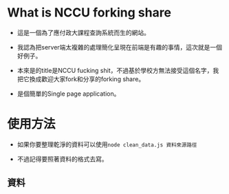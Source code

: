 # What is NCCU forking share

- 這是一個為了應付政大課程查詢系統而生的網站。

- 我認為把server端太複雜的處理簡化呈現在前端是有趣的事情，這次就是一個好例子。

- 本來是的title是NCCU fucking shit，不過基於學校方無法接受這個名字，我把它換成歡迎大家fork和分享的forking share。

- 是個簡單的Single page application。

# 使用方法

- 如果你要整理乾淨的資料可以使用`node clean_data.js 資料來源路徑`

- 不過記得要照著資料的格式去寫。

## 資料